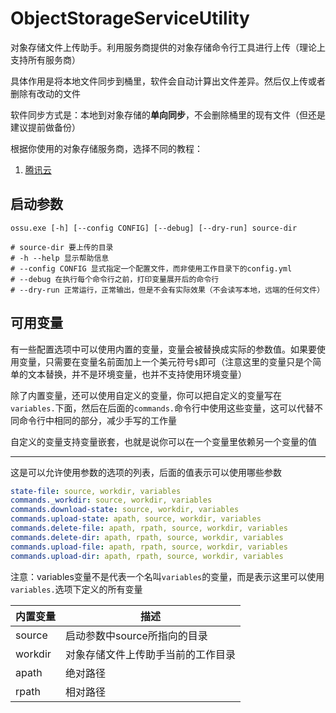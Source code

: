 # ObjectStorageServiceUtility

对象存储文件上传助手。利用服务商提供的对象存储命令行工具进行上传（理论上支持所有服务商）

具体作用是将本地文件同步到桶里，软件会自动计算出文件差异。然后仅上传或者删除有改动的文件

软件同步方式是：本地到对象存储的**单向同步**，不会删除桶里的现有文件（但还是建议提前做备份）

根据你使用的对象存储服务商，选择不同的教程：

1. [腾讯云](docs/tutorial-tencent.md)

## 启动参数

```shell
ossu.exe [-h] [--config CONFIG] [--debug] [--dry-run] source-dir

# source-dir 要上传的目录
# -h --help 显示帮助信息
# --config CONFIG 显式指定一个配置文件，而非使用工作目录下的config.yml
# --debug 在执行每个命令行之前，打印变量展开后的命令行
# --dry-run 正常运行，正常输出，但是不会有实际效果（不会读写本地，远端的任何文件）
```

## 可用变量

有一些配置选项中可以使用内置的变量，变量会被替换成实际的参数值。如果要使用变量，只需要在变量名前面加上一个美元符号`$`即可（注意这里的变量只是个简单的文本替换，并不是环境变量，也并不支持使用环境变量）

除了内置变量，还可以使用自定义的变量，你可以把自定义的变量写在`variables.`下面，然后在后面的`commands.`命令行中使用这些变量，这可以代替不同命令行中相同的部分，减少手写的工作量

自定义的变量支持变量嵌套，也就是说你可以在一个变量里依赖另一个变量的值

---

这是可以允许使用参数的选项的列表，后面的值表示可以使用哪些参数

```yaml
state-file: source, workdir, variables
commands._workdir: source, workdir, variables
commands.download-state: source, workdir, variables
commands.upload-state: apath, source, workdir, variables
commands.delete-file: apath, rpath, source, workdir, variables
commands.delete-dir: apath, rpath, source, workdir, variables
commands.upload-file: apath, rpath, source, workdir, variables
commands.upload-dir: apath, rpath, source, workdir, variables
```

注意：variables变量不是代表一个名叫`variables`的变量，而是表示这里可以使用`variables.`选项下定义的所有变量

| 内置变量 | 描述                               |
| -------- | ---------------------------------- |
| source   | 启动参数中source所指向的目录       |
| workdir  | 对象存储文件上传助手当前的工作目录 |
| apath    | 绝对路径                           |
| rpath    | 相对路径                           |

